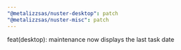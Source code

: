 ```yaml
---
"@metalizzsas/nuster-desktop": patch
"@metalizzsas/nuster-misc": patch
---
```


feat(desktop): maintenance now displays the last task date
